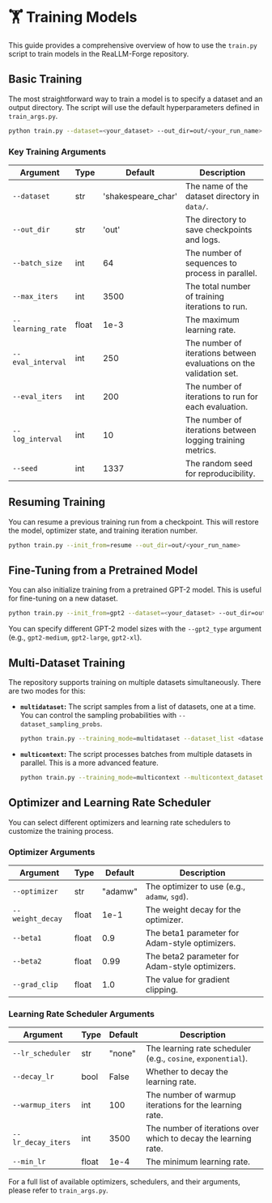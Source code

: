 # 🏋️ Training Models

This guide provides a comprehensive overview of how to use the `train.py` script to train models in the ReaLLM-Forge repository.

## Basic Training

The most straightforward way to train a model is to specify a dataset and an output directory. The script will use the default hyperparameters defined in `train_args.py`.

```bash
python train.py --dataset=<your_dataset> --out_dir=out/<your_run_name>
```

### Key Training Arguments

| Argument | Type | Default | Description |
|---|---|---|---|
| `--dataset` | str | 'shakespeare_char' | The name of the dataset directory in `data/`. |
| `--out_dir` | str | 'out' | The directory to save checkpoints and logs. |
| `--batch_size` | int | 64 | The number of sequences to process in parallel. |
| `--max_iters` | int | 3500 | The total number of training iterations to run. |
| `--learning_rate` | float | 1e-3 | The maximum learning rate. |
| `--eval_interval` | int | 250 | The number of iterations between evaluations on the validation set. |
| `--eval_iters` | int | 200 | The number of iterations to run for each evaluation. |
| `--log_interval` | int | 10 | The number of iterations between logging training metrics. |
| `--seed` | int | 1337 | The random seed for reproducibility. |

## Resuming Training

You can resume a previous training run from a checkpoint. This will restore the model, optimizer state, and training iteration number.

```bash
python train.py --init_from=resume --out_dir=out/<your_run_name>
```

## Fine-Tuning from a Pretrained Model

You can also initialize training from a pretrained GPT-2 model. This is useful for fine-tuning on a new dataset.

```bash
python train.py --init_from=gpt2 --dataset=<your_dataset> --out_dir=out/<your_finetune_run>
```

You can specify different GPT-2 model sizes with the `--gpt2_type` argument (e.g., `gpt2-medium`, `gpt2-large`, `gpt2-xl`).

## Multi-Dataset Training

The repository supports training on multiple datasets simultaneously. There are two modes for this:

-   **`multidataset`:** The script samples from a list of datasets, one at a time. You can control the sampling probabilities with `--dataset_sampling_probs`.
    ```bash
    python train.py --training_mode=multidataset --dataset_list <dataset1> <dataset2> --dataset_sampling_probs 0.5 0.5
    ```
-   **`multicontext`:** The script processes batches from multiple datasets in parallel. This is a more advanced feature.
    ```bash
    python train.py --training_mode=multicontext --multicontext_datasets <dataset1> <dataset2>
    ```

## Optimizer and Learning Rate Scheduler

You can select different optimizers and learning rate schedulers to customize the training process.

### Optimizer Arguments

| Argument | Type | Default | Description |
|---|---|---|---|
| `--optimizer` | str | "adamw" | The optimizer to use (e.g., `adamw`, `sgd`). |
| `--weight_decay` | float | 1e-1 | The weight decay for the optimizer. |
| `--beta1` | float | 0.9 | The beta1 parameter for Adam-style optimizers. |
| `--beta2` | float | 0.99 | The beta2 parameter for Adam-style optimizers. |
| `--grad_clip` | float | 1.0 | The value for gradient clipping. |

### Learning Rate Scheduler Arguments

| Argument | Type | Default | Description |
|---|---|---|---|
| `--lr_scheduler` | str | "none" | The learning rate scheduler (e.g., `cosine`, `exponential`). |
| `--decay_lr` | bool | False | Whether to decay the learning rate. |
| `--warmup_iters` | int | 100 | The number of warmup iterations for the learning rate. |
| `--lr_decay_iters` | int | 3500 | The number of iterations over which to decay the learning rate. |
| `--min_lr` | float | 1e-4 | The minimum learning rate. |

For a full list of available optimizers, schedulers, and their arguments, please refer to `train_args.py`.